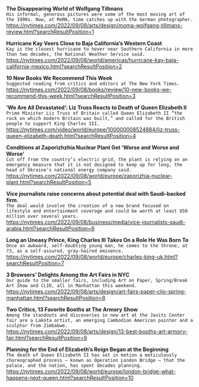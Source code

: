 **The Disappearing World of Wolfgang Tillmans**\
`His informal, generous pictures were some of the most moving art of the 1990s. Now, at MoMA, time catches up with the German photographer.`\
https://nytimes.com/2022/09/08/arts/design/moma-wolfgang-tillmans-review.html?searchResultPosition=1

**Hurricane Kay Veers Close to Baja California’s Western Coast**\
`Kay is the closest hurricane to hover near Southern California in more than two decades, the National Weather Service said.`\
https://nytimes.com/2022/09/08/world/americas/hurricane-kay-baja-california-mexico.html?searchResultPosition=2

**10 New Books We Recommend This Week**\
`Suggested reading from critics and editors at The New York Times.`\
https://nytimes.com/2022/09/08/books/review/10-new-books-we-recommend-this-week.html?searchResultPosition=3

**‘We Are All Devastated’: Liz Truss Reacts to Death of Queen Elizabeth II**\
`Prime Minister Liz Truss of Britain called Queen Elizabeth II “the rock on which modern Britain was built,” and called for the British people to support King Charles III.`\
https://nytimes.com/video/world/europe/100000008524884/liz-truss-queen-elizabeth-death.html?searchResultPosition=4

**Conditions at Zaporizhzhia Nuclear Plant Get ‘Worse and Worse and Worse’**\
`Cut off from the country’s electric grid, the plant is relying on an emergency measure that it is not designed to keep up for long, the head of Ukraine’s national energy company said.`\
https://nytimes.com/2022/09/08/world/europe/zaporizhia-nuclear-plant.html?searchResultPosition=5

**Vice journalists raise concerns about potential deal with Saudi-backed firm.**\
`The deal would involve the creation of a new brand focused on lifestyle and entertainment coverage and could be worth at least $50 million over several years.`\
https://nytimes.com/2022/09/08/business/media/vice-journalists-saudi-arabia.html?searchResultPosition=6

**Long an Uneasy Prince, King Charles III Takes On a Role He Was Born To**\
`Once an awkward, self-doubting young man, he comes to the throne, at 73, as a self-assured, gray-haired eminence.`\
https://nytimes.com/2022/09/08/world/europe/charles-king-uk.html?searchResultPosition=7

**3 Browsers’ Delights Among the Art Fairs in NYC**\
`Our guide to the smaller fairs, including Art on Paper, Spring/Break Art Show and CLIO, all in Manhattan this weekend.`\
https://nytimes.com/2022/09/08/arts/design/art-fairs-paper-clio-spring-manhattan.html?searchResultPosition=8

**Two Critics, 13 Favorite Booths at The Armory Show**\
`Among the standouts and discoveries in new art at the Javits Center fair are a Lakota artist, an emerging Cambodian American painter and a sculptor from Zimbabwe.`\
https://nytimes.com/2022/09/08/arts/design/13-best-booths-art-armory-fair.html?searchResultPosition=9

**Planning for the End of Elizabeth’s Reign Began at the Beginning**\
`The death of Queen Elizabeth II has set in motion a meticulously choreographed process — known as Operation London Bridge — that the palace, and the nation, has spent decades planning.`\
https://nytimes.com/2022/09/08/world/europe/london-bridge-what-happens-next-queen.html?searchResultPosition=10

